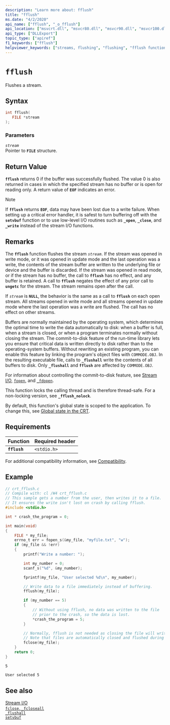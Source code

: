 ```yaml
---
description: "Learn more about: fflush"
title: "fflush"
ms.date: "4/2/2020"
api_name: ["fflush", "_o_fflush"]
api_location: ["msvcrt.dll", "msvcr80.dll", "msvcr90.dll", "msvcr100.dll", "msvcr100_clr0400.dll", "msvcr110.dll", "msvcr110_clr0400.dll", "msvcr120.dll", "msvcr120_clr0400.dll", "ucrtbase.dll", "api-ms-win-crt-stdio-l1-1-0.dll", "api-ms-win-crt-private-l1-1-0.dll"]
api_type: ["DLLExport"]
topic_type: ["apiref"]
f1_keywords: ["fflush"]
helpviewer_keywords: ["streams, flushing", "flushing", "fflush function"]
---
```

# `fflush`

Flushes a stream.

## Syntax

```C
int fflush(
   FILE *stream
);
```

### Parameters

*`stream`*\
Pointer to **`FILE`** structure.

## Return Value

**`fflush`** returns 0 if the buffer was successfully flushed. The value 0 is also returned in cases in which the specified stream has no buffer or is open for reading only. A return value of **`EOF`** indicates an error.

> [!NOTE]
> If **`fflush`** returns **`EOF`**, data may have been lost due to a write failure. When setting up a critical error handler, it is safest to turn buffering off with the **`setvbuf`** function or to use low-level I/O routines such as **`_open`**, **`_close`**, and **`_write`** instead of the stream I/O functions.

## Remarks

The **`fflush`** function flushes the stream *`stream`*. If the stream was opened in write mode, or it was opened in update mode and the last operation was a write, the contents of the stream buffer are written to the underlying file or device and the buffer is discarded. If the stream was opened in read mode, or if the stream has no buffer, the call to **`fflush`** has no effect, and any buffer is retained. A call to **`fflush`** negates the effect of any prior call to **`ungetc`** for the stream. The stream remains open after the call.

If *`stream`* is **`NULL`**, the behavior is the same as a call to **`fflush`** on each open stream. All streams opened in write mode and all streams opened in update mode where the last operation was a write are flushed. The call has no effect on other streams.

Buffers are normally maintained by the operating system, which determines the optimal time to write the data automatically to disk: when a buffer is full, when a stream is closed, or when a program terminates normally without closing the stream. The commit-to-disk feature of the run-time library lets you ensure that critical data is written directly to disk rather than to the operating-system buffers. Without rewriting an existing program, you can enable this feature by linking the program's object files with `COMMODE.OBJ`. In the resulting executable file, calls to **`_flushall`** write the contents of all buffers to disk. Only **`_flushall`** and **`fflush`** are affected by `COMMODE.OBJ`.

For information about controlling the commit-to-disk feature, see [Stream I/O](../../c-runtime-library/stream-i-o.md), [`fopen`](fopen-wfopen.md), and [`_fdopen`](fdopen-wfdopen.md).

This function locks the calling thread and is therefore thread-safe. For a non-locking version, see **`_fflush_nolock`**.

By default, this function's global state is scoped to the application. To change this, see [Global state in the CRT](../global-state.md).

## Requirements

|Function|Required header|
|--------------|---------------------|
|**`fflush`**|`<stdio.h>`|

For additional compatibility information, see [Compatibility](../../c-runtime-library/compatibility.md).

## Example

```C
// crt_fflush.c
// Compile with: cl /W4 crt_fflush.c
// This sample gets a number from the user, then writes it to a file.
// It ensures the write isn't lost on crash by calling fflush.
#include <stdio.h>

int * crash_the_program = 0;

int main(void)
{
    FILE * my_file;
    errno_t err = fopen_s(&my_file, "myfile.txt", "w");
    if (my_file && !err)
    {
        printf("Write a number: ");

        int my_number = 0;
        scanf_s("%d", &my_number);

        fprintf(my_file, "User selected %d\n", my_number);

        // Write data to a file immediately instead of buffering.
        fflush(my_file);

        if (my_number == 5)
        {
            // Without using fflush, no data was written to the file
            // prior to the crash, so the data is lost.
            *crash_the_program = 5;
        }

        // Normally, fflush is not needed as closing the file will write the buffer.
        // Note that files are automatically closed and flushed during normal termination.
        fclose(my_file);
    }
    return 0;
}
```

```Input
5
```

```myfile.txt
User selected 5
```

## See also

[Stream I/O](../../c-runtime-library/stream-i-o.md)\
[`fclose`, `_fcloseall`](fclose-fcloseall.md)\
[`_flushall`](flushall.md)\
[`setvbuf`](setvbuf.md)
